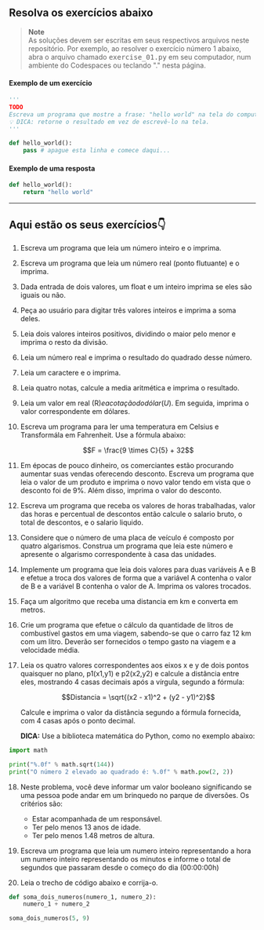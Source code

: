 ## Resolva os exercícios abaixo

> **Note**  
> As soluções devem ser escritas em seus respectivos arquivos neste repositório. Por exemplo, ao resolver o exercício número 1 abaixo, abra o arquivo chamado <kbd>exercise_01.py</kbd> em seu computador, num ambiente do Codespaces ou teclando "." nesta página.

#### Exemplo de um exercício

```python
'''
TODO
Escreva um programa que mostre a frase: "hello world" na tela do computador.
💡 DICA: retorne o resultado em vez de escrevê-lo na tela.
'''

def hello_world():
    pass # apague esta linha e comece daqui...
```

#### Exemplo de uma resposta

```python
def hello_world():
    return "hello world"
```

---

## Aqui estão os seus exercícios👇

1. Escreva um programa que leia um número inteiro e o imprima.

2. Escreva um programa que leia um número real (ponto flutuante) e o imprima.

3. Dada entrada de dois valores, um float e um inteiro imprima se eles são iguais ou não.

4. Peça ao usuário para digitar três valores inteiros e imprima a soma deles.

5. Leia dois valores inteiros positivos, dividindo o maior pelo menor e imprima o resto da divisão.

6. Leia um número real e imprima o resultado do quadrado desse número.

7. Leia um caractere e o imprima.

8. Leia quatro notas, calcule a media aritmética e imprima o resultado.

9. Leia um valor em real (R$) e a cotação do dólar (U$). Em seguida, imprima o valor correspondente em dólares.

10. Escreva um programa para ler uma temperatura em Celsius e Transformá­la em Fahrenheit. Use a fórmula abaixo:

	$$F = \frac{9 \times C}{5} + 32$$

11. Em épocas de pouco dinheiro, os comerciantes estão procurando aumentar suas vendas oferecendo desconto. Escreva um programa que leia o valor de um produto e imprima o novo valor tendo em vista que o desconto foi de 9%. Além disso, imprima o valor do desconto.

12. Escreva um programa que receba os valores de horas trabalhadas, valor das horas e percentual de descontos então calcule o salario bruto, o total de descontos, e o salario liquido.

13. Considere que o número de uma placa de veículo é composto por quatro algarismos. Construa um programa que leia este número e apresente o algarismo correspondente à casa das unidades.

14. Implemente um programa que leia dois valores para duas variáveis A e B e efetue a troca dos valores de forma que a variável A contenha o valor de B e a variável B contenha o valor de A. Imprima os valores trocados.

15. Faça um algoritmo que receba uma distancia em km e converta em metros.

16. Crie um programa que efetue o cálculo da quantidade de litros de combustível gastos em uma viagem, sabendo-­se que o carro faz 12 km com um litro. Deverão ser fornecidos o tempo gasto na viagem e a velocidade média.

17. Leia os quatro valores correspondentes aos eixos x e y de dois pontos quaisquer no plano, p1(x1,y1) e p2(x2,y2) e calcule a distância entre eles, mostrando 4 casas decimais após a vírgula, segundo a fórmula:

	$$Distancia = \sqrt{(x2 - x1)^2 + (y2 - y1)^2}$$

	Calcule e imprima o valor da distância segundo a fórmula fornecida, com 4 casas após o ponto decimal.
	
	**DICA:** Use a biblioteca matemática do Python, como no exemplo abaixo:  
	
```python
import math

print("%.0f" % math.sqrt(144))
print("O número 2 elevado ao quadrado é: %.0f" % math.pow(2, 2))
```

18. Neste problema, você deve informar um valor booleano significando se uma pessoa pode andar em um brinquedo no parque de diversões. Os critérios são:
	
	- Estar acompanhada de um responsável.
	- Ter pelo menos 13 anos de idade.
	- Ter pelo menos 1.48 metros de altura.

19. Escreva um programa que leia um numero inteiro representando a hora um numero inteiro representando os minutos e informe o total de segundos que passaram desde o começo do dia (00:00:00h)

20. Leia o trecho de código abaixo e corrija-o.

```python
def soma_dois_numeros(numero_1, numero_2):
	numero_1 + numero_2

soma_dois_numeros(5, 9)
```